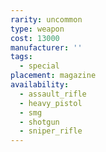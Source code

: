 ```yaml
---
rarity: uncommon
type: weapon
cost: 13000
manufacturer: ''
tags:
  - special
placement: magazine
availability:
  - assault_rifle
  - heavy_pistol
  - smg
  - shotgun
  - sniper_rifle
---
```

